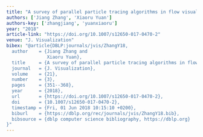 ```yaml
---
title: "A survey of parallel particle tracing algorithms in flow visualization"
authors: ['Jiang Zhang', 'Xiaoru Yuan']
authors-key: ['zhangjiang', 'yuanxiaoru']
year: "2018"
article-link: "https://doi.org/10.1007/s12650-017-0470-2"
venue: "J. Visualization"
bibex: "@article{DBLP:journals/jvis/ZhangY18,
  author    = {Jiang Zhang and
               Xiaoru Yuan},
  title     = {A survey of parallel particle tracing algorithms in flow visualization},
  journal   = {J. Visualization},
  volume    = {21},
  number    = {3},
  pages     = {351--368},
  year      = {2018},
  url       = {https://doi.org/10.1007/s12650-017-0470-2},
  doi       = {10.1007/s12650-017-0470-2},
  timestamp = {Fri, 01 Jun 2018 10:15:10 +0200},
  biburl    = {https://dblp.org/rec/journals/jvis/ZhangY18.bib},
  bibsource = {dblp computer science bibliography, https://dblp.org}
}"
---
```

